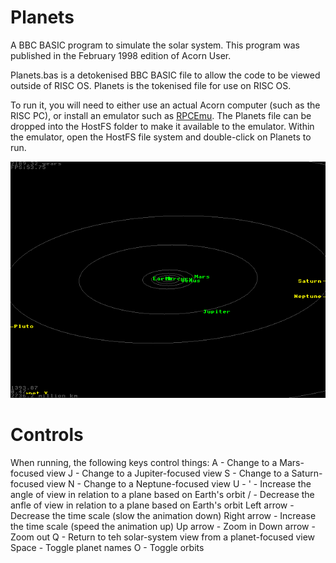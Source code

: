 # Planets
A BBC BASIC program to simulate the solar system. This program was published in the February 1998 edition of Acorn User.

Planets.bas is a detokenised BBC BASIC file to allow the code to be viewed outside of RISC OS. Planets is the tokenised file for use on RISC OS.

To run it, you will need to either use an actual Acorn computer (such as the RISC PC), or install an emulator such as [RPCEmu](https://www.marutan.net/rpcemu/index.php). The Planets file can be dropped into the HostFS folder to make it available to the emulator. Within the emulator, open the HostFS file system and double-click on Planets to run.

![Screenshot of the Planets program running](screenshot.png)

# Controls
When running, the following keys control things:
A - Change to a Mars-focused view
J - Change to a Jupiter-focused view
S - Change to a Saturn-focused view
N - Change to a Neptune-focused view
U - 
' - Increase the angle of view in relation to a plane based on Earth's orbit
/ - Decrease the anfle of view in relation to a plane based on Earth's orbit
Left arrow - Decrease the time scale (slow the animation down)
Right arrow - Increase the time scale (speed the animation up)
Up arrow - Zoom in
Down arrow - Zoom out
Q - Return to teh solar-system view from a planet-focused view
Space - Toggle planet names
O - Toggle orbits
